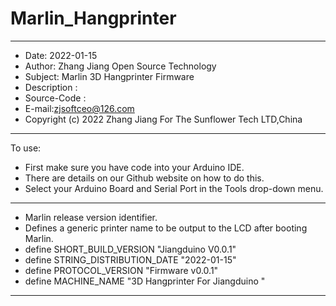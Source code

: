 # Marlin_Hangprinter
*********************************************************************
- Date: 2022-01-15
- Author: Zhang Jiang Open Source Technology
- Subject: Marlin 3D Hangprinter Firmware 
- Description : 
- Source-Code : 
- E-mail:zjsoftceo@126.com
- Copyright (c) 2022 Zhang Jiang For The Sunflower Tech LTD,China
------------------------------------------------------------------------------------
To use:
- First make sure you have code into your Arduino IDE.
- There are details on our Github website on how to do this.
- Select your Arduino Board and Serial Port in the Tools drop-down menu. 
------------------------------------------------------------------------------------
- Marlin release version identifier.
- Defines a generic printer name to be output to the LCD after booting Marlin.
- define SHORT_BUILD_VERSION "Jiangduino V0.0.1"
- define STRING_DISTRIBUTION_DATE "2022-01-15"
- define PROTOCOL_VERSION "Firmware v0.0.1"
- define MACHINE_NAME "3D Hangprinter For Jiangduino "
*********************************************************************
